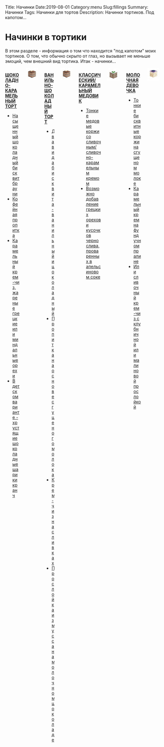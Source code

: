 Title: Начинки 
Date:2019-08-01
Category:menu
Slug:fillings
Summary: Начинки
Tags: Начинки для тортов
Description: Начинки тортиков. Под капотом...

<h1 class='title is-4 '>
    <span>
        Начинки в тортики
    </span>
</h1>

В этом разделе - информация о том что находится "под капотом" моих тортиков. О том, что обычно скрыто от глаз, но вызывает не меньше эмоций, чем внешний вид тортика. Итак - начинки...

<div class="is-hidden-print margin-top-xl">
    <div class="columns is-1 is-multiline">
        <div class="column is-half-tablet is-one-third-desktop">
            <div class="card is-fullwidth is-fullheight  has-light-bg is-border-rounded-s-r">
                <div class="card-content is-paddingless">
                    <a href="#">
                        <div class="columns is-mobile is-gapless">
                            <div class="column is-fullwidth">
                                <div>
                                    <p>
                                        <strong>ШОКОЛАДНО-КАРАМЕЛЬНЫЙ ТОРТ</strong>
                                        <ul>
                                            <li>Насыщенный шоколадный бисквит брауни</li>
                                            <li>Кофейная пропитка</li>
                                            <li>Карамельный крем-чиз, жареные грецкие или миндальные орехи</li>
                                            <li>В детском варианте - хрустящие шоколадные шарики кранч</li>
                                        </ul>
                                    </p>
                                </div>
                            </div>
                            <div class="column is-fullwidth">
                                    <img src="/extra/img/fill/hazelnutcaramelle02.jpg" class="img-responsive float-left mr-8 padding-s is-border-rounded-n-r" alt="">
                            </div>
                        </div>
                    </a>
                </div>
            </div>
        </div>
        <div class="column is-half-tablet is-one-third-desktop">
            <div class="card is-fullwidth is-fullheight  has-light-bg is-border-rounded-s-r">
                <div class="card-content is-paddingless">
                    <a href="#">
                        <div class="columns is-mobile is-gapless">
                            <div class="column is-fullwidth">
                                <div>
                                    <p>
                                        <strong>ВАНИЛЬНО-ШОКОЛАДНЫЙ ТОРТ</strong>
                                        <ul>
                                            <li>Два вида бисквита - ванильный и шоколадный</li>
                                            <li>Пропитка на основе сгущеного молока</li>
                                            <li>Крем-чиз на сливках</li>
                                            <li>Прослойка из мусса на молочном шоколаде</li>
                                        </ul>
                                    </p>
                                </div>
                            </div>
                            <div class="column is-fullwidth">
                                    <img src="/extra/img/fill/hazelnutcaramelle02.jpg" class="img-responsive float-left mr-8 padding-s is-border-rounded-n-r" alt="">
                            </div>
                        </div>
                    </a>
                </div>
            </div>
        </div>
        <div class="column is-half-tablet is-one-third-desktop">
            <div class="card is-fullwidth is-fullheight  has-light-bg is-border-rounded-s-r">
                <div class="card-content is-paddingless">
                    <a href="#">
                        <div class="columns is-mobile is-gapless">
                            <div class="column is-fullwidth">
                                <div>
                                    <p>
                                        <strong>КЛАССИЧЕСКИЙ/КАРАМЕЛЬНЫЙ МЕДОВИК</strong>
                                        <ul>
                                            <li>Тонкие медовые коржи со сливочным/сливочно-карамельным кремом</li>
                                            <li>Возможно добавление грецких орехов и кусочков чернослива, проваренных в апельсиновом соке</li>
                                        </ul>
                                    </p>
                                </div>
                            </div>
                            <div class="column is-fullwidth">
                                    <img src="/extra/img/fill/yoghurt02.jpg" class="img-responsive float-left mr-8 padding-s is-border-rounded-n-r" alt="">
                            </div>
                        </div>
                    </a>
                </div>
            </div>
        </div>
        <div class="column is-half-tablet is-one-third-desktop">
            <div class="card is-fullwidth is-fullheight  has-light-bg is-border-rounded-s-r">
                <div class="card-content is-paddingless">
                    <a href="#">
                        <div class="columns is-mobile is-gapless">
                            <div class="column is-fullwidth">
                                <div>
                                    <p>
                                        <strong>МОЛОЧНАЯ ДЕВОЧКА</strong>
                                        <ul>
                                            <li>Тонкие бисквитные коржи на сгущеном молоке</li>
                                            <li>Карамельный крем на фундучном пралине</li>
                                            <li>Или сливочный крем-чиз с клубничной или малиновой прослойкой</li>
                                        </ul>
                                    </p>
                                </div>
                            </div>
                            <div class="column is-fullwidth">
                                    <img src="/extra/img/fill/vanillabanana02.jpg" class="img-responsive float-left mr-8 padding-s is-border-rounded-n-r" alt="">
                            </div>
                        </div>
                    </a>
                </div>
            </div>
        </div>
    </div>
</div>
